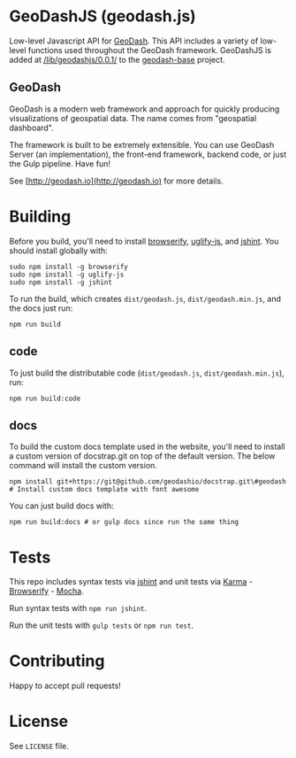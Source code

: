 # GeoDashJS (geodash.js)

Low-level Javascript API for [GeoDash](http://geodash.io).  This API includes a variety of low-level functions used throughout the GeoDash framework.  GeoDashJS is added at [/lib/geodashjs/0.0.1/](https://github.com/geodashio/geodash-base/tree/master/lib/geodashjs/0.0.1) to the [geodash-base](https://github.com/geodashio/geodash-base) project.

## GeoDash

GeoDash is a modern web framework and approach for quickly producing visualizations of geospatial data. The name comes from "geospatial dashboard".

The framework is built to be extremely extensible. You can use GeoDash Server (an implementation), the front-end framework, backend code, or just the Gulp pipeline. Have fun!

See [http://geodash.io](http://geodash.io) for more details.

# Building

Before you build, you'll need to install [browserify](http://browserify.org/), [uglify-js](https://www.npmjs.com/package/uglify-js), and [jshint](https://www.npmjs.com/package/jshint).  You should install globally with:

```
sudo npm install -g browserify
sudo npm install -g uglify-js
sudo npm install -g jshint
```

To run the build, which creates `dist/geodash.js`, `dist/geodash.min.js`, and the docs just run:

```
npm run build
```

## code

To just build the distributable code (`dist/geodash.js`, `dist/geodash.min.js`), run:

```
npm run build:code
```

## docs

To build the custom docs template used in the website, you'll need to install a custom version of docstrap.git on top of the default version.  The below command will install the custom version.

```
npm install git+https://git@github.com/geodashio/docstrap.git\#geodash # Install custom docs template with font awesome
```

You can just build docs with:
```
npm run build:docs # or gulp docs since run the same thing
```

# Tests

This repo includes syntax tests via [jshint](http://jshint.com/about/) and unit tests via [Karma](https://karma-runner.github.io/) - [Browserify](http://browserify.org/) - [Mocha](http://mochajs.org/).

Run syntax tests with `npm run jshint`.

Run the unit tests with `gulp tests` or `npm run test`.

# Contributing

Happy to accept pull requests!

# License

See `LICENSE` file.
